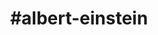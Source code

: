 ---
title: "#albert-einstein"
hashtag: "Albert Einstein"
tags:
  - German
  - Physicist
  - Scientist
  - Human Being
---